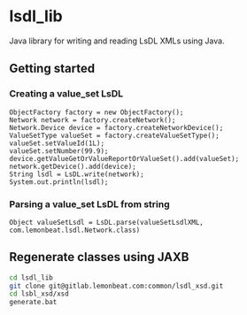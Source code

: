 # lsdl_lib

Java library for writing and reading LsDL XMLs using Java.

## Getting started

### Creating a value_set LsDL

```
ObjectFactory factory = new ObjectFactory();
Network network = factory.createNetwork();
Network.Device device = factory.createNetworkDevice();
ValueSetType valueSet = factory.createValueSetType();
valueSet.setValueId(1L);
valueSet.setNumber(99.9);
device.getValueGetOrValueReportOrValueSet().add(valueSet);
network.getDevice().add(device);
String lsdl = LsDL.write(network);
System.out.println(lsdl);
```

### Parsing a value_set LsDL from string

```
Object valueSetLsdl = LsDL.parse(valueSetLsdlXML, com.lemonbeat.lsdl.Network.class)
```


## Regenerate classes using JAXB

```bash
cd lsdl_lib
git clone git@gitlab.lemonbeat.com:common/lsdl_xsd.git
cd lsbl_xsd/xsd
generate.bat
```
